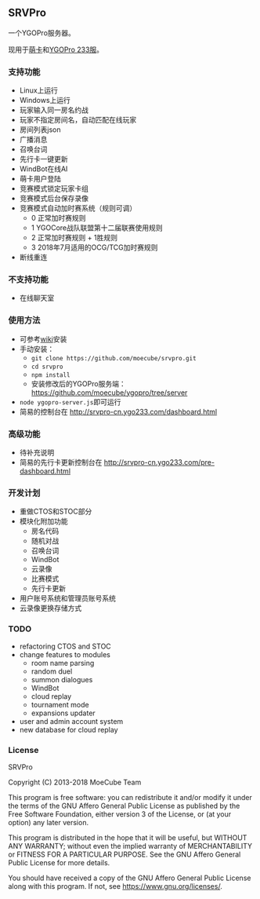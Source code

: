 ## SRVPro
一个YGOPro服务器。

现用于[萌卡](https://mycard.moe/)和[YGOPro 233服](https://ygo233.com/)。

### 支持功能
* Linux上运行
* Windows上运行
* 玩家输入同一房名约战
* 玩家不指定房间名，自动匹配在线玩家
* 房间列表json
* 广播消息
* 召唤台词
* 先行卡一键更新
* WindBot在线AI
* 萌卡用户登陆
* 竞赛模式锁定玩家卡组
* 竞赛模式后台保存录像
* 竞赛模式自动加时赛系统（规则可调）
  * 0 正常加时赛规则
  * 1 YGOCore战队联盟第十二届联赛使用规则
  * 2 正常加时赛规则 + 1胜规则
  * 3 2018年7月适用的OCG/TCG加时赛规则
* 断线重连

### 不支持功能
* 在线聊天室

### 使用方法
* 可参考[wiki](https://github.com/moecube/srvpro/wiki)安装
* 手动安装：
  * `git clone https://github.com/moecube/srvpro.git`
  * `cd srvpro`
  * `npm install`
  * 安装修改后的YGOPro服务端：https://github.com/moecube/ygopro/tree/server
* `node ygopro-server.js`即可运行
* 简易的控制台在 http://srvpro-cn.ygo233.com/dashboard.html

### 高级功能
* 待补充说明
* 简易的先行卡更新控制台在 http://srvpro-cn.ygo233.com/pre-dashboard.html

### 开发计划
* 重做CTOS和STOC部分
* 模块化附加功能
  * 房名代码
  * 随机对战
  * 召唤台词
  * WindBot
  * 云录像
  * 比赛模式
  * 先行卡更新
* 用户账号系统和管理员账号系统
* 云录像更换存储方式

### TODO
* refactoring CTOS and STOC
* change features to modules
  * room name parsing
  * random duel
  * summon dialogues
  * WindBot
  * cloud replay
  * tournament mode
  * expansions updater
* user and admin account system
* new database for cloud replay

### License
SRVPro

Copyright (C) 2013-2018  MoeCube Team

This program is free software: you can redistribute it and/or modify
it under the terms of the GNU Affero General Public License as
published by the Free Software Foundation, either version 3 of the
License, or (at your option) any later version.

This program is distributed in the hope that it will be useful,
but WITHOUT ANY WARRANTY; without even the implied warranty of
MERCHANTABILITY or FITNESS FOR A PARTICULAR PURPOSE.  See the
GNU Affero General Public License for more details.

You should have received a copy of the GNU Affero General Public License
along with this program.  If not, see <https://www.gnu.org/licenses/>.
